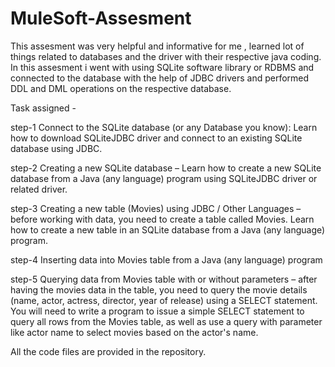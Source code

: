 # MuleSoft-Assesment 

This assesment was very helpful and informative for me , learned lot of things related to databases and the driver with their respective java coding. In this assesment i went with using SQLite software library or RDBMS and connected to the database with the help of JDBC drivers and performed DDL and DML operations on the respective database.


Task assigned - 

step-1
Connect to the SQLite database (or any Database you know): Learn how to download SQLiteJDBC driver and connect to an existing SQLite database using JDBC.

step-2
Creating a new SQLite database – Learn how to create a new SQLite database from a Java (any language) program using SQLiteJDBC driver or related driver.

step-3
Creating a new table (Movies) using JDBC / Other Languages – before working with data, you need to create a table called Movies. Learn how to create a new table in an SQLite database from a Java (any language) program.

step-4
Inserting data into Movies table from a Java (any language) program

step-5
Querying data from Movies table with or without parameters – after having the movies data in the table, you need to query the movie details (name, actor, actress, director, year of release) using a SELECT statement. You will need to write a program to issue a simple SELECT statement to query all rows from the Movies table, as well as use a query with parameter like actor name to select movies based on the actor's name.

All the code files are provided in the repository.

